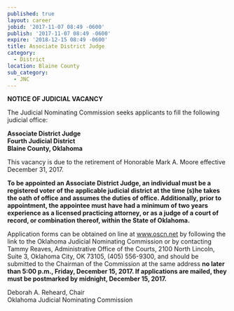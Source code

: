 ```yaml
---
published: true
layout: career
jobid: '2017-11-07 08:49 -0600'
publish: '2017-11-07 08:49 -0600'
expire: '2018-12-15 08:49 -0600'
title: Associate District Judge
category:
  - District
location: Blaine County
sub_category:
  - JNC
---
```

**NOTICE OF JUDICIAL VACANCY**

The Judicial Nominating Commission seeks applicants to fill the following judicial office:

**Associate District Judge  
Fourth Judicial District  
Blaine County, Oklahoma**

This vacancy is due to the retirement of Honorable Mark A. Moore effective December 31, 2017.

**To be appointed an Associate District Judge, an individual must be a registered voter of the applicable judicial district at the time (s)he takes the oath of office and assumes the duties of office.  Additionally, prior to appointment, the appointee must have had a minimum of two years experience as a licensed practicing attorney, or as a judge of a court of record, or combination thereof, within the State of Oklahoma.**

Application forms can be obtained on line at www.oscn.net by following the link to the Oklahoma Judicial Nominating Commission or by contacting Tammy Reaves, Administrative Office of the Courts, 2100 North Lincoln, Suite 3, Oklahoma City, OK  73105, (405) 556-9300, and should be submitted to the Chairman of the Commission at the same address **no later than 5:00 p.m., Friday, December 15, 2017.  If applications are mailed, they must be postmarked by midnight, December 15, 2017.**

Deborah A. Reheard, Chair  
Oklahoma Judicial Nominating Commission

